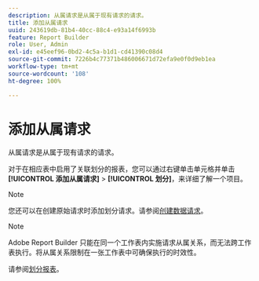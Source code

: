 ```yaml
---
description: 从属请求是从属于现有请求的请求。
title: 添加从属请求
uuid: 243619db-81b4-40cc-88c4-e93a14f6993b
feature: Report Builder
role: User, Admin
exl-id: e45eef96-0bd2-4c5a-b1d1-cd41390c08d4
source-git-commit: 7226b4c77371b486006671d72efa9e0f0d9eb1ea
workflow-type: tm+mt
source-wordcount: '108'
ht-degree: 100%

---
```


# 添加从属请求

从属请求是从属于现有请求的请求。

对于在相应表中启用了关联划分的报表，您可以通过右键单击单元格并单击&#x200B;**[!UICONTROL 添加从属请求]** > **[!UICONTROL 划分]**，来详细了解一个项目。

>[!NOTE]
>
> 您还可以在创建原始请求时添加划分请求。请参阅[创建数据请求](/help/analyze/report-builder/data-requests/t-create-a-data-request.md)。

>[!NOTE]
>
>Adobe Report Builder 只能在同一个工作表内实施请求从属关系，而无法跨工作表执行。将从属关系限制在一张工作表中可确保执行的时效性。

请参阅[划分报表](/help/analyze/reports-analytics/reports-customize/breakdowns.md)。
